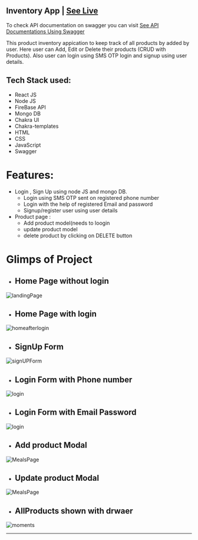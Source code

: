 
## Inventory App | <a href="https://wendor-inventory-frontend.vercel.app/" target="_blank">See Live</a>

To check API documentation on swagger you can visit <a href="https://wendor-inventory-api.onrender.com/api/" target="_blank">See API Documentations Using Swagger</a>


This product inventory appication to keep track of all products by added by user.
Here user can Add, Edit or Delete their products (CRUD with Products).
Also user can login using SMS OTP login and signup using user details.


## Tech Stack used: 
- React JS
- Node JS
- FireBase API
- Mongo DB
- Chakra UI
- Chakra-templates
- HTML 
- CSS
- JavaScript
- Swagger

# Features:
- Login , Sign Up using node JS and mongo DB.
    - Login using SMS OTP sent on registered phone number
    - Login with the help of registered Email and password
    - Signup/register user using user details
- Product page :
   - Add product model(needs to loogin
   - update product model
   - delete product by clicking on DELETE button

# Glimps of Project

  - ## Home Page without login
<img src="https://i.imgur.com/EX7Cez8.png" alt="landingPage" />


  - ## Home Page with login
<img src="https://i.imgur.com/OS66ccu.png" alt="homeafterlogin" />


  - ## SignUp Form
<img src="https://i.imgur.com/Fdn6l1h.png" alt="signUPForm" />


  - ## Login Form with Phone number
<img src="https://i.imgur.com/q5WeefF.png" alt="login" />


  - ## Login Form with Email Password
<img src="https://i.imgur.com/1AK9Z40.png" alt="login" />


  - ## Add product Modal
<img src="https://i.imgur.com/iUznsXe.png" alt="MealsPage" />


  - ## Update product Modal
<img src="https://i.imgur.com/6hw93cO.png" alt="MealsPage" />


  - ## AllProducts shown with drwaer
<img src="https://i.imgur.com/mV6P3ok.png" alt="moments" />

***************************************************************************************************************************************************
